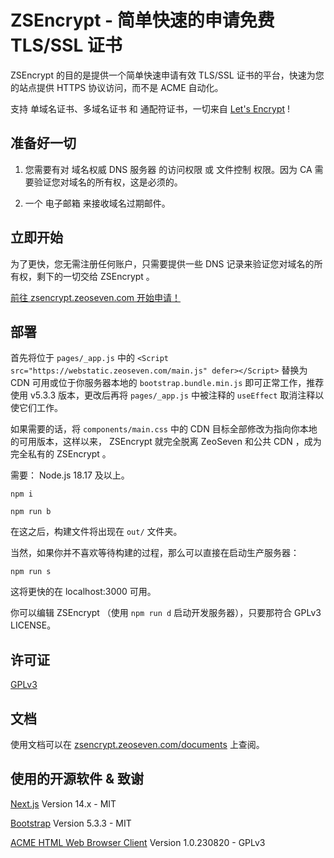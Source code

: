 # ZSEncrypt - 简单快速的申请免费 TLS/SSL 证书

ZSEncrypt 的目的是提供一个简单快速申请有效 TLS/SSL 证书的平台，快速为您的站点提供 HTTPS 协议访问，而不是 ACME 自动化。

支持 单域名证书、多域名证书 和 通配符证书，一切来自 <a href="https://letsencrypt.org/">Let's Encrypt</a> !

## 准备好一切

1. 您需要有对 域名权威 DNS 服务器 的访问权限 或 文件控制 权限。因为 CA 需要验证您对域名的所有权，这是必须的。

2. 一个 电子邮箱 来接收域名过期邮件。

## 立即开始

为了更快，您无需注册任何账户，只需要提供一些 DNS 记录来验证您对域名的所有权，剩下的一切交给 ZSEncrypt 。

<a href="https://zsencrypt.zeoseven.com/#开始">前往 zsencrypt.zeoseven.com 开始申请！</a>

## 部署

首先将位于 `pages/_app.js` 中的 `<Script src="https://webstatic.zeoseven.com/main.js" defer></Script>` 替换为 CDN 可用或位于你服务器本地的 `bootstrap.bundle.min.js` 即可正常工作，推荐使用 v5.3.3 版本，更改后再将 `pages/_app.js` 中被注释的 `useEffect` 取消注释以使它们工作。

如果需要的话，将 `components/main.css` 中的 CDN 目标全部修改为指向你本地的可用版本，这样以来， ZSEncrypt 就完全脱离 ZeoSeven 和公共 CDN ，成为完全私有的 ZSEncrypt 。

需要： Node.js 18.17 及以上。

```
npm i
```

```
npm run b
```
在这之后，构建文件将出现在 `out/` 文件夹。

当然，如果你并不喜欢等待构建的过程，那么可以直接在启动生产服务器：
```
npm run s
```
这将更快的在 localhost:3000 可用。

你可以编辑 ZSEncrypt （使用 `npm run d` 启动开发服务器），只要那符合 GPLv3 LICENSE。

## 许可证

<a href="./LICENSE">GPLv3</a>

## 文档

使用文档可以在 <a href="https://zsencrypt.zeoseven.com/documents/">zsencrypt.zeoseven.com/documents</a> 上查阅。

## 使用的开源软件 & 致谢

<p><a href="https://nextjs.org/">Next.js</a><span> Version 14.x - MIT</span></p>
<p><a href="https://getbootstrap.com/">Bootstrap</a><span> Version 5.3.3 - MIT</span></p>
<p><a href="https://github.com/xiangyuecn/ACME-HTML-Web-Browser-Client">ACME HTML Web Browser Client</a><span> Version 1.0.230820 - GPLv3</span></p>

